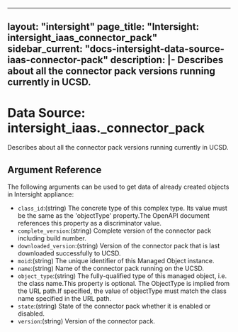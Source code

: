 
---
layout: "intersight"
page_title: "Intersight: intersight_iaas_connector_pack"
sidebar_current: "docs-intersight-data-source-iaas-connector-pack"
description: |-
Describes about all the connector pack versions running currently in UCSD.
---

# Data Source: intersight_iaas._connector_pack
Describes about all the connector pack versions running currently in UCSD.
## Argument Reference
The following arguments can be used to get data of already created objects in Intersight appliance:
* `class_id`:(string) The concrete type of this complex type. Its value must be the same as the 'objectType' property.The OpenAPI document references this property as a discriminator value. 
* `complete_version`:(string) Complete version of the connector pack including build number. 
* `downloaded_version`:(string) Version of the connector pack that is last downloaded successfully to UCSD. 
* `moid`:(string) The unique identifier of this Managed Object instance. 
* `name`:(string) Name of the connector pack running on the UCSD. 
* `object_type`:(string) The fully-qualified type of this managed object, i.e. the class name.This property is optional. The ObjectType is implied from the URL path.If specified, the value of objectType must match the class name specified in the URL path. 
* `state`:(string) State of the connector pack whether it is enabled or disabled. 
* `version`:(string) Version of the connector pack. 
